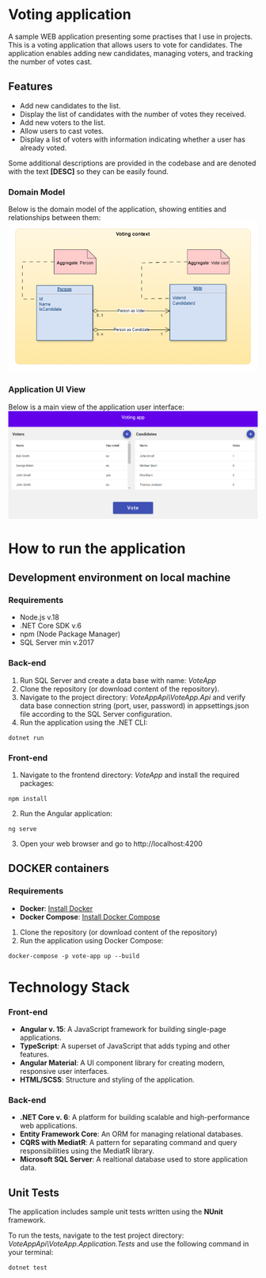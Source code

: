 
# Voting application
A sample WEB application presenting some practises that I use in projects. This is a voting application that allows users to vote for candidates. The application enables adding new candidates, managing voters, and tracking the number of votes cast.

## Features
- Add new candidates to the list.
- Display the list of candidates with the number of votes they received.
- Add new voters to the list.
- Allow users to cast votes.
- Display a list of voters with information indicating whether a user has already voted.

Some additional descriptions are provided in the codebase and are denoted with the text **[DESC]** so they can be easily found.

### Domain Model
Below is the domain model of the application, showing entities and relationships between them:
![](docs/vote-app-domain-model.png)

### Application UI View
Below is a main view of the application user interface:
![](docs/main-view.png)

# How to run the application

## Development environment on local machine

### Requirements
- Node.js v.18
- .NET Core SDK v.6
- npm (Node Package Manager)
- SQL Server min v.2017

### Back-end
1. Run SQL Server and create a data base with name: _VoteApp_
2. Clone the repository (or download content of the repository).
3. Navigate to the project directory: _VoteAppApi\VoteApp.Api_ and verify data base connection string (port, user, password) in appsettings.json file according to the SQL Server configuration.
4. Run the application using the .NET CLI:
```
dotnet run
```
### Front-end
1. Navigate to the frontend directory: _VoteApp_ and install the required packages:
```
npm install
```
2. Run the Angular application:
```
ng serve
```
3. Open your web browser and go to http://localhost:4200

## DOCKER containers

### Requirements
- **Docker**: [Install Docker](https://docs.docker.com/get-docker/)
- **Docker Compose**: [Install Docker Compose](https://docs.docker.com/compose/install/)

1. Clone the repository (or download content of the repository)
2. Run the application using Docker Compose:
```
docker-compose -p vote-app up --build
```

# Technology Stack

### Front-end

- **Angular v. 15**: A JavaScript framework for building single-page applications.
- **TypeScript**: A superset of JavaScript that adds typing and other features.
- **Angular Material**: A UI component library for creating modern, responsive user interfaces.
- **HTML/SCSS**: Structure and styling of the application.

### Back-end

- **.NET Core v. 6**: A platform for building scalable and high-performance web applications.
- **Entity Framework Core**: An ORM for managing relational databases.
- **CQRS with MediatR**: A pattern for separating command and query responsibilities using the MediatR library.
- **Microsoft SQL Server**: A realtional database used to store application data.

## Unit Tests

The application includes sample unit tests written using the **NUnit** framework.

To run the tests, navigate to the test project directory: _VoteAppApi\VoteApp.Application.Tests_ and use the following command in your terminal:

```
dotnet test
```


